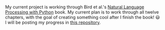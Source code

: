 
My current project is working through Bird et al.'s [Natural Language Processing with Python](https://www.nltk.org/book/) book. My current plan is to work through all twelve chapters, with the goal of creating something cool after I finish the book! :smiley: I will be posting my progress in [this repository](https://github.com/aleemdamji/LearningNLP).


